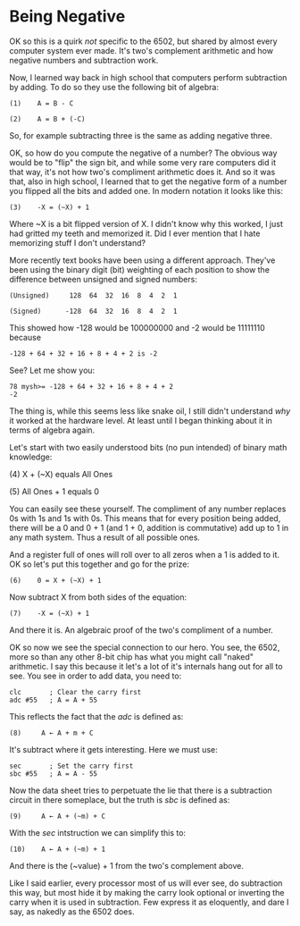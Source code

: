 # Being Negative

OK so this is a quirk _not_ specific to the 6502, but shared by almost every
computer system ever made. It's two's complement arithmetic and how negative
numbers and subtraction work.

Now, I learned way back in high school that computers perform subtraction by
adding. To do so they use the following bit of algebra:

    (1)    A = B - C

    (2)    A = B + (-C)

So, for example subtracting three is the same as adding negative three.

OK, so how do you compute the negative of a number? The obvious way would be to
"flip" the sign bit, and while some very rare computers did it that way, it's
not how two's compliment arithmetic does it. And so it was that, also in high
school, I learned that to get the negative form of a number you flipped all the
bits and added one. In modern notation it looks like this:

    (3)    -X = (~X) + 1

Where ~X is a bit flipped version of X. I didn't know why this worked, I just
had gritted my teeth and memorized it. Did I ever mention that I hate
memorizing stuff I don't understand?

More recently text books have been using a different approach. They've been
using the binary digit (bit) weighting of each position to show the difference
between unsigned and signed numbers:

    (Unsigned)     128  64  32  16  8  4  2  1

    (Signed)      -128  64  32  16  8  4  2  1

This showed how -128 would be 100000000 and -2 would be 11111110 because

    -128 + 64 + 32 + 16 + 8 + 4 + 2 is -2

See? Let me show you:

    78 mysh>= -128 + 64 + 32 + 16 + 8 + 4 + 2
    -2

The thing is, while this seems less like snake oil, I still didn't understand
_why_ it worked at the hardware level. At least until I began thinking about
it in terms of algebra again.

Let's start with two easily understood bits (no pun intended) of binary math
knowledge:

   (4) X + (~X) equals All Ones

   (5) All Ones + 1 equals 0

You can easily see these yourself. The compliment of any number replaces 0s
with 1s and 1s with 0s. This means that for every position being added, there
will be a 0 and 0 + 1 (and 1 + 0, addition is commutative) add up to 1
in any math system. Thus a result of all possible ones.

And a register full of ones will roll over to all zeros when a 1 is added to
it. OK so let's put this together and go for the prize:

    (6)    0 = X + (~X) + 1

Now subtract X from both sides of the equation:

    (7)    -X = (~X) + 1

And there it is. An algebraic proof of the two's compliment of a number.

OK so now we see the special connection to our hero. You see, the 6502, more
so than any other 8-bit chip has what you might call "naked" arithmetic. I say
this because it let's a lot of it's internals hang out for all to see. You
see in order to add data, you need to:

    clc       ; Clear the carry first
    adc #55   ; A = A + 55

This reflects the fact that the _adc_ is defined as:

<pre><code>(8)     A &larr; A + m + C</code></pre>

It's subtract where it gets interesting. Here we must use:

    sec       ; Set the carry first
    sbc #55   ; A = A - 55

Now the data sheet tries to perpetuate the lie that there is a subtraction
circuit in there someplace, but the truth is _sbc_ is defined as:

<pre><code>(9)     A &larr; A + (~m) + C</code></pre>

With the _sec_ intstruction we can simplify this to:

<pre><code>(10)    A &larr; A + (~m) + 1</code></pre>

And there is the (~value) + 1 from the two's complement above.

Like I said earlier, every processor most of us will ever see, do subtraction
this way, but most hide it by making the carry look optional or inverting the
carry when it is used in subtraction. Few express it as eloquently, and dare I
say, as nakedly as the 6502 does.
